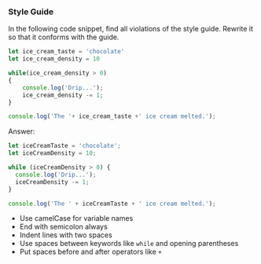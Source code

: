 

### Style Guide

In the following code snippet, find all violations of the style guide. Rewrite it so that it conforms with the guide.

```javascript
let ice_cream_taste = 'chocolate'
let ice_cream_density = 10

while(ice_cream_density > 0)
{
    console.log('Drip...');
    ice_cream_density -= 1;
}

console.log('The '+ ice_cream_taste +' ice cream melted.');
```

Answer:

```javascript
let iceCreamTaste = 'chocolate';
let iceCreamDensity = 10;

while (iceCreamDensity > 0) {
  console.log('Drip...');
  iceCreamDensity -= 1;
}

console.log('The ' + iceCreamTaste + ' ice cream melted.');
```

* Use camelCase for variable names
* End with semicolon always
* Indent lines with two spaces
* Use spaces between keywords like `while` and opening parentheses
* Put spaces before and after operators like `+`